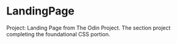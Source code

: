 # LandingPage
Project: Landing Page from The Odin Project. The section project completing the foundational CSS portion.
